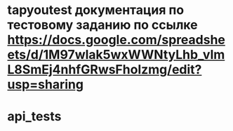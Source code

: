 # tapyoutest документация по тестовому заданию по ссылке https://docs.google.com/spreadsheets/d/1M97wlak5wxWWNtyLhb_vlmL8SmEj4nhfGRwsFholzmg/edit?usp=sharing
# api_tests
